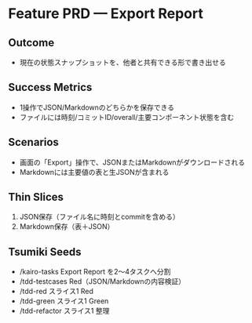 # Feature PRD — Export Report

## Outcome
- 現在の状態スナップショットを、他者と共有できる形で書き出せる

## Success Metrics
- 1操作でJSON/Markdownのどちらかを保存できる
- ファイルには時刻/コミットID/overall/主要コンポーネント状態を含む

## Scenarios
- 画面の「Export」操作で、JSONまたはMarkdownがダウンロードされる
- Markdownには主要値の表と生JSONが含まれる

## Thin Slices
1) JSON保存（ファイル名に時刻とcommitを含める）
2) Markdown保存（表＋JSON）

## Tsumiki Seeds
- /kairo-tasks Export Report を2〜4タスクへ分割
- /tdd-testcases Red（JSON/Markdownの内容検証）
- /tdd-red スライス1 Red
- /tdd-green スライス1 Green
- /tdd-refactor スライス1 整理

